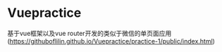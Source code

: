 # Vuepractice
基于vue框架以及vue router开发的类似于微信的单页面应用(https://githuboflilin.github.io/Vuepractice/practice-1/public/index.html)

